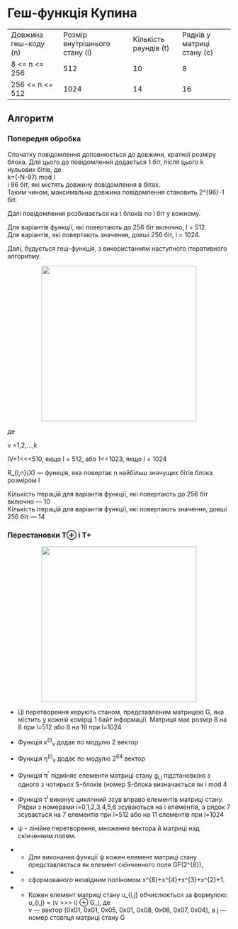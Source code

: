 # Геш-функція Купина

<table>
    <tr>
        <td>Довжина геш-коду (n) </td>
        <td>Розмір внутрішнього стану (l)</td>
        <td>Кількість раундів (t)</td>
        <td>Рядків у матриці стану (с)</td>
    </tr>
    <tr>
        <td>8 <= n <= 256 </td>
        <td>512</td>
        <td>10</td>
        <td>8</td>
    </tr>
<tr>
        <td>256 <= n <= 512 </td>
        <td>1024</td>
        <td>14</td>
        <td>16</td>
    </tr>
</table>

## Алгоритм

### Попередня обробка

Спочатку повідомлення доповнюється до довжини, кратної розміру блока. Для цього до повідомлення додається 1 біт, 
після цього k нульових бітів, де <br>
k=(-N-97) mod l <br>
і 96 біт, які містять довжину повідомлення в бітах. <br>
Таким чином, максимальна довжина повідомлення становить 2^{96}-1 біт.

Далі повідомлення розбивається на t блоків по l біт у кожному. <br>

Для варіантів функції, які повертають до 256 біт включно, l = 512.<br>
Для варіантів, які повертають значення, довші 256 біт, l = 1024.

Далі, будується геш-функція, з використанням наступного ітеративного алгоритму.

<p align="center">
  <img src="/Users/danial/Documents/git/kupyna/img/1.png" width="350">
</p>

де

v =1,2,...,k

IV=1<<<510, якщо l = 512, або 1<<1023, якщо l = 1024

R_{l,n}(X) — функція, яка повертає n найбільш значущих бітів блока розміром l

Кількість ітерацій для варіантів функції, які повертають до 256 біт включно — 10 <br> 
Кількість ітерацій для варіантів функції, які повертають значення, довші 256 біт — 14

### Перестановки T⊕ і T+

<p align="center">
  <img src="/Users/danial/Documents/git/kupyna/img/2.png" width="350">
</p>

* Ці перетворення керують станом, представленим матрицею G, яка містить у кожній комірці 1 байт інформації. 
Матриця має розмір 8 на 8 при l=512 або 8 на 16 при l=1024

* Функція &kappa;<sup>(l)</sup><sub>v</sub> додає по модулю 2 вектор

* Функція &eta;<sup>(l)</sup><sub>v</sub> додає по модулю 2<sup>64</sup> вектор

* Функція &pi;<sup>'</sup> підміняє елементи матриці стану g<sub>i,j</sub> підстановкою з одного з чотирьох S-блоків (номер S-блока визначається як i mod 4 

* Функція &tau;<sup>l</sup> виконує циклічний зсув вправо елементів матриці стану. Рядки з номерами i=0,1,2,3,4,5,6 зсуваються на i елементів, а рядок 7 зсувається на 7 елементів при l=512 або на 11 елементів при l=1024

* &psi; - лінійне перетворення, множення вектора й матриці над скінченним полем. 
* * Для виконання функції &psi; кожен елемент матриці стану представляється як елемент скінченного поля GF(2^{8}), 
* * сформованого незвідним поліномом x^{8}+x^{4}+x^{3}+x^{2}+1. 
* * Кожен елемент матриці стану u_{i,j} обчислюється за формулою:<br> u_{i,j} = (v >>> i) ⊕ G_j, де <br>
 v — вектор (0x01, 0x01, 0x05, 0x01, 0x08, 0x06, 0x07, 0x04), а j — номер стовпця матриці стану G
